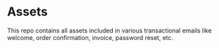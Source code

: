 # Assets
This repo contains all assets included in various transactional emails like welcome, order confirmation, invoice, password reset, etc.
